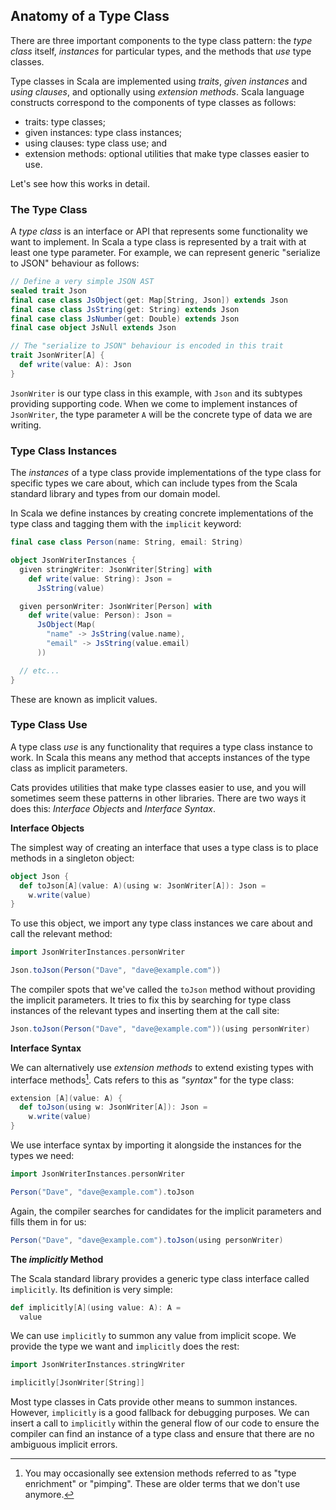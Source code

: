 ## Anatomy of a Type Class

There are three important components to the type class pattern:
the *type class* itself,
*instances* for particular types,
and the methods that *use* type classes.

Type classes in Scala are implemented using *traits*, *given instances* and *using clauses*,
and optionally using *extension methods*.
Scala language constructs correspond to the components of type classes as follows:

- traits: type classes;
- given instances: type class instances;
- using clauses: type class use; and
- extension methods: optional utilities that make type classes easier to use.

Let's see how this works in detail.


### The Type Class

A *type class* is an interface or API
that represents some functionality we want to implement.
In Scala a type class is represented by a trait with at least one type parameter.
For example, we can represent generic "serialize to JSON" behaviour
as follows:

```scala mdoc:silent:reset-object
// Define a very simple JSON AST
sealed trait Json
final case class JsObject(get: Map[String, Json]) extends Json
final case class JsString(get: String) extends Json
final case class JsNumber(get: Double) extends Json
final case object JsNull extends Json

// The "serialize to JSON" behaviour is encoded in this trait
trait JsonWriter[A] {
  def write(value: A): Json
}
```

`JsonWriter` is our type class in this example,
with `Json` and its subtypes providing supporting code.
When we come to implement instances of `JsonWriter`,
the type parameter `A` will be the concrete type of data we are writing.

### Type Class Instances

The *instances* of a type class
provide implementations of the type class for specific types we care about,
which can include types from the Scala standard library
and types from our domain model.

In Scala we define instances by creating
concrete implementations of the type class
and tagging them with the `implicit` keyword:

```scala mdoc:silent
final case class Person(name: String, email: String)

object JsonWriterInstances {
  given stringWriter: JsonWriter[String] with
    def write(value: String): Json =
      JsString(value)

  given personWriter: JsonWriter[Person] with
    def write(value: Person): Json =
      JsObject(Map(
        "name" -> JsString(value.name),
        "email" -> JsString(value.email)
      ))

  // etc...
}
```

These are known as implicit values.


### Type Class Use

A type class *use* is any functionality 
that requires a type class instance to work.
In Scala this means any method 
that accepts instances of the type class as implicit parameters.

Cats provides utilities that make type classes easier to use,
and you will sometimes seem these patterns in other libraries.
There are two ways it does this: *Interface Objects* and *Interface Syntax*.

**Interface Objects**

The simplest way of creating an interface that uses a type class
is to place methods in a singleton object:

```scala mdoc:silent
object Json {
  def toJson[A](value: A)(using w: JsonWriter[A]): Json =
    w.write(value)
}
```

To use this object, we import any type class instances we care about
and call the relevant method:

```scala mdoc:silent
import JsonWriterInstances.personWriter
```

```scala mdoc
Json.toJson(Person("Dave", "dave@example.com"))
```

The compiler spots that we've called the `toJson` method
without providing the implicit parameters.
It tries to fix this by searching for type class instances
of the relevant types and inserting them at the call site:

```scala mdoc:silent
Json.toJson(Person("Dave", "dave@example.com"))(using personWriter)
```

**Interface Syntax**

We can alternatively use *extension methods* to
extend existing types with interface methods[^pimping].
Cats refers to this as *"syntax"* for the type class:

[^pimping]: You may occasionally see extension methods
referred to as "type enrichment" or "pimping".
These are older terms that we don't use anymore.

```scala mdoc:silent
extension [A](value: A) {
  def toJson(using w: JsonWriter[A]): Json =
    w.write(value)
}
```

We use interface syntax by importing it
alongside the instances for the types we need:

```scala mdoc:silent
import JsonWriterInstances.personWriter
```

```scala mdoc
Person("Dave", "dave@example.com").toJson
```

Again, the compiler searches for candidates
for the implicit parameters and fills them in for us:

```scala mdoc:silent
Person("Dave", "dave@example.com").toJson(using personWriter)
```

**The *implicitly* Method**

The Scala standard library provides
a generic type class interface called `implicitly`.
Its definition is very simple:

```scala
def implicitly[A](using value: A): A =
  value
```

We can use `implicitly` to summon any value from implicit scope.
We provide the type we want and `implicitly` does the rest:

```scala mdoc
import JsonWriterInstances.stringWriter

implicitly[JsonWriter[String]]
```

Most type classes in Cats provide other means to summon instances.
However, `implicitly` is a good fallback for debugging purposes.
We can insert a call to `implicitly` within the general flow of our code
to ensure the compiler can find an instance of a type class
and ensure that there are no ambiguous implicit errors.
